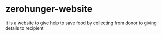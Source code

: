 # zerohunger-website
It is a website to give help to save food by collecting from donor to giving details to recipient
